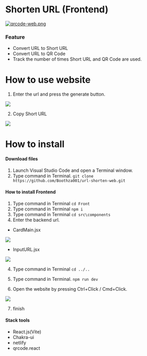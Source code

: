 # Shorten URL (Frontend)

[![qrcode-web.png](https://i.postimg.cc/c4tnL310/qrcode-web.png)](https://ugritbooth.netlify.app/)

### Feature
- Convert URL to Short URL
- Convert URL to QR Code
- Track the number of times Short URL and QR Code are used.

# How to use website
1. Enter the url and press the generate button.

[![](https://i.postimg.cc/0jc5GDgW/Screenshot-2024-03-31-135436.png)](https://postimg.cc/fSShD3Rm)

2. Copy Short URL

[![](https://i.postimg.cc/V69X8GMJ/Screenshot-2024-03-31-140043.png)](https://postimg.cc/7G651NK4)


# How to install

#### Download files
1. Launch Visual Studio Code and open a Terminal window.
2. Type command in Terminal.     `git clone https://github.com/Boothza001/url-shorten-web.git`

#### How to install Frontend
1. Type command in Terminal     `cd Front`
2. Type command in Terminal     `npm i`
2. Type command in Terminal     `cd src\components`
3. Enter the backend url.
- CardMain.jsx

[![](https://i.postimg.cc/76mPy0B3/Screenshot-2024-03-31-133244.png)](https://postimg.cc/cgtGRgGC)

- InputURL.jsx

[![](https://i.postimg.cc/JnLncRFF/Screenshot-2024-03-31-134124.png)](https://postimg.cc/t1Bp9Gpd)

4. Type command in Terminal     `cd ../..`
5. Type command in Terminal.     `npm run dev`

6. Open the website by pressing Ctrl+Click / Cmd+Click.

[![](https://i.postimg.cc/k57msw9n/Screenshot-2024-03-31-141041.png)](https://postimg.cc/CRrXLGzt)

7. finish

#### Stack tools
- React.js(Vite)
- Chakra-ui
- netlify
- qrcode.react
